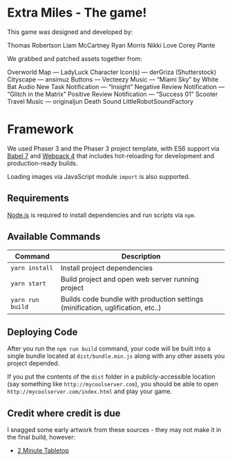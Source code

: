 # Extra Miles - The game!

This game was designed and developed by:

Thomas Robertson
Liam McCartney
Ryan Morris
Nikki Love
Corey Plante

We grabbed and patched assets together from:

Overworld Map — LadyLuck
Character Icon(s) — derGriza (Shutterstock)
Cityscape — ansimuz
Buttons — Vecteezy
Music — “Miami Sky” by White Bat Audio
New Task Notification — “Insight”
Negative Review Notification — “Glitch in the Matrix”
Positive Review Notification — “Success 01”
Scooter Travel Music — originaljun
Death Sound LittleRobotSoundFactory

# Framework

We used Phaser 3 and the Phaser 3 project template, with ES6 support via [Babel 7](https://babeljs.io/) and [Webpack 4](https://webpack.js.org/)
that includes hot-reloading for development and production-ready builds.

Loading images via JavaScript module `import` is also supported.

## Requirements

[Node.js](https://nodejs.org) is required to install dependencies and run scripts via `npm`.

## Available Commands

| Command | Description |
|---------|-------------|
| `yarn install` | Install project dependencies |
| `yarn start` | Build project and open web server running project |
| `yarn run build` | Builds code bundle with production settings (minification, uglification, etc..) |

## Deploying Code
After you run the `npm run build` command, your code will be built into a single bundle located at 
`dist/bundle.min.js` along with any other assets you project depended. 

If you put the contents of the `dist` folder in a publicly-accessible location (say something like `http://mycoolserver.com`), 
you should be able to open `http://mycoolserver.com/index.html` and play your game.

## Credit where credit is due

I snagged some early artwork from these sources - they may not make it in the final build, however:

* [2 Minute Tabletop](https://2minutetabletop.com/product/bandit-camp-assets/)
